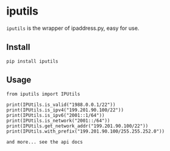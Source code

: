 
# iputils

`iputils` is the wrapper of ipaddress.py, easy for use.

## Install

`pip install iputils`


## Usage

    from iputils import IPUtils
    
    print(IPUtils.is_valid("1988.0.0.1/22"))
    print(IPUtils.is_ipv4("199.201.90.100/22"))
    print(IPUtils.is_ipv6("2001::1/64"))
    print(IPUtils.is_network("2001::/64"))
    print(IPUtils.get_network_addr("199.201.90.100/22"))
    print(IPUtils.with_prefix("199.201.90.100/255.255.252.0"))
    
    and more... see the api docs

